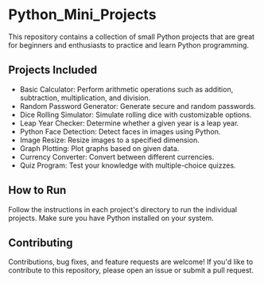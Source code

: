 # Python_Mini_Projects
This repository contains a collection of small Python projects that are great for beginners and enthusiasts to practice and learn Python programming.

## Projects Included

- Basic Calculator: Perform arithmetic operations such as addition, subtraction, multiplication, and division.
- Random Password Generator: Generate secure and random passwords.
- Dice Rolling Simulator: Simulate rolling dice with customizable options.
- Leap Year Checker: Determine whether a given year is a leap year.
- Python Face Detection: Detect faces in images using Python.
- Image Resize: Resize images to a specified dimension.
- Graph Plotting: Plot graphs based on given data.
- Currency Converter: Convert between different currencies.
- Quiz Program: Test your knowledge with multiple-choice quizzes.

## How to Run

Follow the instructions in each project's directory to run the individual projects. Make sure you have Python installed on your system.

## Contributing

Contributions, bug fixes, and feature requests are welcome! If you'd like to contribute to this repository, please open an issue or submit a pull request.

